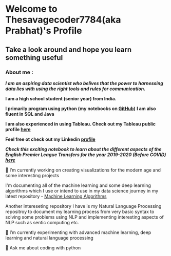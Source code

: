 # Welcome to Thesavagecoder7784(aka Prabhat)'s Profile 
## Take a look around and hope you learn something useful
### About me :
***I am an aspiring data scientist who belives that the power to harnessing data lies with using the right tools and rules for communication.***

**I am a high school student (senior year) from India.**

**I primarily program using python (my notebooks on [GitHub](https://github.com/Thesavagecoder7784/Statistical-Data-Analysis-With-Pandas))**
**I am also fluent in SQL and Java**

**I am also experienced in using Tableau. Check out my Tableau public profile [here](https://public.tableau.com/profile/prabhat6777#!/)**

**Feel free ot check out my Linkedin [profile](https://www.linkedin.com/in/prabhat-palraj-237719172/)**

***Check this exciting notebook to learn about the different aspects of the English Premier League Transfers for the year 2019-2020 (Before COVID) [here](https://github.com/Thesavagecoder7784/Statistical-Data-Analysis-With-Pandas/blob/master/English%20Premier%20League%20Transfers%20Analysis%202019-20.ipynb)***

🔭 I’m currently working on creating visualizations for the modern age and some interesting projects

I'm documenting all of the machine learning and some deep learning algorithms which I use or intend to use in my data science journey in my latest repository - [Machine Learning Algorithms](https://github.com/Thesavagecoder7784/Machine-Learning-Algorthims)

Another intereseting repository I have is my Natural Language Processing repositroy to document my learning process from very basic syntax to solving some problems using NLP and implementing interesting aspects of NLP such as sentic computing etc.

🌱 I’m currently experimenting with advanced machine learning, deep learning and natural language processing

💬 Ask me about coding with python
